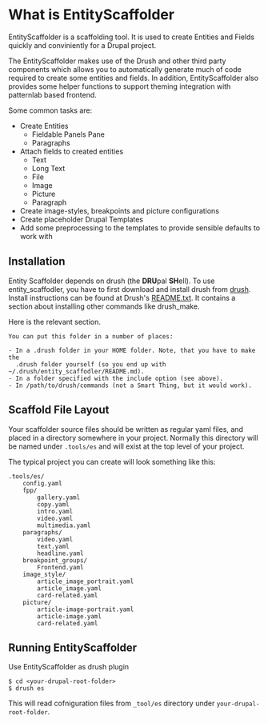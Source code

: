 # What is EntityScaffolder

EntityScaffolder is a scaffolding tool. It is used to create Entities and Fields quickly and conviniently for a Drupal project.

The EntityScaffolder makes use of the Drush and other third party components which allows you to automatically generate much of code required to create some entities and fields. In addition, EntityScaffolder also provides some helper functions to support theming integration with patternlab based frontend.

Some common tasks are:

 * Create Entities
     - Fieldable Panels Pane
     - Paragraphs
 * Attach fields to created entities
     - Text
     - Long Text
     - File
     - Image
     - Picture
     - Paragraph
 * Create image-styles, breakpoints and picture configurations
 * Create placeholder Drupal Templates
 * Add some preprocessing to the templates to provide sensible defaults to work with

## Installation

Entity Scaffolder depends on drush (the **DRU**pal **SH**ell). To use entity_scaffodler, you have to first download and install drush from [drush](http://drupal.org/project/drush). Install instructions can be found at Drush's [README.txt](http://drupalcode.org/project/drush.git/blob/HEAD:/README.txt). It contains
a section about installing other commands like drush_make.

Here is the relevant section.

```plain
You can put this folder in a number of places:

- In a .drush folder in your HOME folder. Note, that you have to make the
  .drush folder yourself (so you end up with ~/.drush/entity_scaffodler/README.md).
- In a folder specified with the include option (see above).
- In /path/to/drush/commands (not a Smart Thing, but it would work).
```

## Scaffold File Layout

Your scaffolder source files should be written as regular yaml files, and placed in a directory somewhere in your project. Normally this directory will be named under `.tools/es` and will exist at the top level of your project.

The typical project you can create will look something like this:

```
.tools/es/
    config.yaml
    fpp/
        gallery.yaml
        copy.yaml
        intro.yaml
        video.yaml
        multimedia.yaml
    paragraphs/
        video.yaml
        text.yaml
        headline.yaml
    breakpoint_groups/
        Frontend.yaml
    image_style/
        article_image_portrait.yaml
        article_image.yaml
        card-related.yaml
    picture/
        article-image-portrait.yaml
        article-image.yaml
        card-related.yaml
```

## Running EntityScaffolder

Use EntityScaffolder as drush plugin

```shell
$ cd <your-drupal-root-folder>
$ drush es
```

This will read cofniguration files from `_tool/es` directory under `your-drupal-root-folder`.
